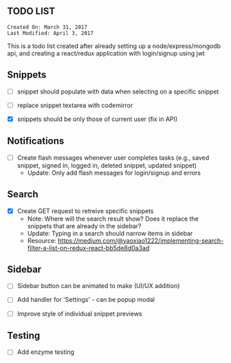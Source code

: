 TODO LIST
----------

```
Created On: March 31, 2017
Last Modified: April 3, 2017
````

This is a todo list created after already setting up a node/express/mongodb api, and creating a react/redux application with login/signup using jwt 

## Snippets

- [ ] snippet should populate with data when selecting on a specific snippet

- [ ] replace snippet textarea with codemirror

- [x] snippets should be only those of current user (fix in API)

## Notifications

- [ ] Create flash messages whenever user completes tasks (e.g., saved snippet, signed in, logged in, deleted snippet, updated snippet)
    - Update: Only add flash messages for login/signup and errors

## Search

- [x] Create GET request to retreive specific snippets
    - Note: Where will the search result show? Does it replace the snippets that are already in the sidebar?
    - Update: Typing in a search should narrow items in sidebar
    - Resource: https://medium.com/@yaoxiao1222/implementing-search-filter-a-list-on-redux-react-bb5de8d0a3ad


## Sidebar

- [ ] Sidebar button can be animated to make (UI/UX addition)

- [ ] Add handler for 'Settings' - can be popup modal

- [ ] Improve style of individual snippet previews

## Testing

- [ ] Add enzyme testing
